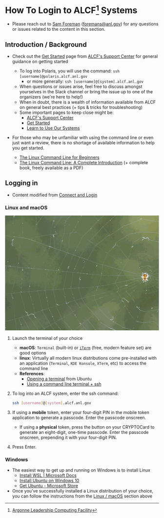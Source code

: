 # How To Login to ALCF[^1] Systems

- Please reach out to [Sam Foreman](mailto://foremans@anl.gov) ([foremans@anl.gov](mailto://foremans@anl.gov)) for any questions or issues related to the content in this section.

## Introduction / Background

- Check out the [Get Started](https://www.alcf.anl.gov/support-center/get-started) page from [ALCF's Support Center](https://www.alcf.anl.gov/support-center) for general guidance on getting started
  - To log into Polaris, you will use the command: `ssh [username]@polaris.alcf.anl.gov`
    - or more generally: `ssh [username]@[system].alcf.anl.gov`
  - When questions or issues arise, feel free to discuss amongst yourselves in the Slack channel or bring the issue up to one of the organizers (we're here to help!)
  - When in doubt, there is a wealth of information available from ALCF on general best practices (+ tips & tricks for troubleshooting) 
  - Some important pages to keep close might be:
    - [ALCF's Support Center](https://www.alcf.anl.gov/support-center)
    - [Get Started](https://www.alcf.anl.gov/support-center/get-started)
    - [Learn to Use Our Systems](https://www.alcf.anl.gov/support-center/get-started/learn-use-our-systems)

- For those who may be unfamiliar with using the command line or even just want a review, there is no shortage of available information to help you get started.
  - [The Linux Command Line for Beginners](https://ubuntu.com/tutorials/command-line-for-beginners#1-overview)
  - [The Linux Command Line: A Complete Introduction](https://linuxcommand.org/tlcl.php) (+ complete book, freely available as a PDF)

## Logging in

- Content modified from [Connect and Login](https://www.alcf.anl.gov/support-center/get-started/connect-and-login)

### Linux and macOS

![login gif](img/login_mac.gif)

1. Launch the terminal of your choice
   - **macOS**: `Terminal` (built-in) or [`iTerm`](https://iterm2.com/) (free, modern feature set) are good options
   - **linux**: Virtually all modern linux distributions come pre-installed with an application (`Terminal`, `KDE Konsole`, `XTerm`, etc) to access the command line
   - **References**:
     - [Opening a terminal](https://ubuntu.com/tutorials/command-line-for-beginners#3-opening-a-terminal) from Ubuntu
     - [Using a command line terminal + ssh](https://towardsdatascience.com/a-quick-guide-to-using-command-line-terminal-96815b97b955)

2. To log into an ALCF system, enter the ssh command: 

   ```bash
   ssh [username]@[system].alcf.anl.gov
   ```

3. If using a **mobile** token, enter your four-digit PIN in the mobile token application to generate a passcode. Enter the passcode onscreen.
   - If using a **physical** token, press the button on your CRYPTOCard to generate an eight-digit, one-time passcode. Enter the passcode onscreen, prepending it with your four-digit PIN.

4. Press Enter.

### Windows

- The easiest way to get up and running on Windows is to install Linux
  - [Install WSL | Microsoft Docs](https://docs.microsoft.com/en-us/windows/wsl/install)
  - [Install Ubuntu on Windows 10](https://ubuntu.com/tutorials/ubuntu-on-windows#1-overview)
  - [Get Ubuntu - Microsoft Store](https://www.microsoft.com/en-us/p/ubuntu/9nblggh4msv6?activetab=pivot:overviewtab)
- Once you've successfully installed a Linux distribution of your choice, you can follow the instructions from the [Linux / macOS](#linux-and-macos) section above

[^1]: [Argonne Leadership Computing Facility](https://alcf.anl.gov/)
